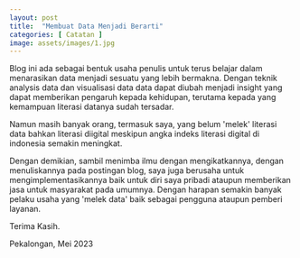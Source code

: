 ```yaml
---
layout: post
title:  "Membuat Data Menjadi Berarti"
categories: [ Catatan ]
image: assets/images/1.jpg
---
```

Blog ini ada sebagai bentuk usaha penulis untuk terus belajar dalam menarasikan data menjadi sesuatu yang lebih bermakna. Dengan teknik analysis data dan visualisasi data data dapat diubah menjadi insight yang dapat memberikan pengaruh kepada kehidupan, terutama kepada yang kemampuan literasi datanya sudah tersadar. 

Namun masih banyak orang, termasuk saya, yang belum 'melek' literasi data bahkan literasi diigital meskipun angka indeks literasi digital di indonesia semakin meningkat.

Dengan demikian, sambil menimba ilmu dengan mengikatkannya, dengan menuliskannya pada postingan blog, saya juga berusaha untuk mengimplementasikannya baik untuk diri saya pribadi ataupun memberikan jasa untuk masyarakat pada umumnya. Dengan harapan semakin banyak pelaku usaha yang 'melek data' baik sebagai pengguna ataupun pemberi layanan.

Terima Kasih.

Pekalongan, Mei 2023